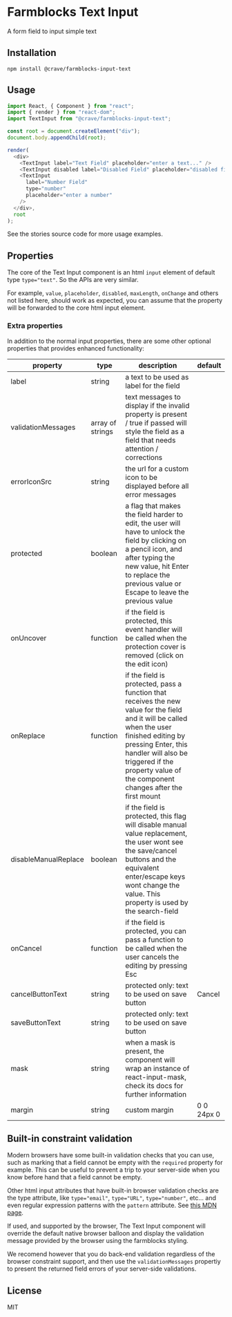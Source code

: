 # Farmblocks Text Input

A form field to input simple text

## Installation

```
npm install @crave/farmblocks-input-text
```

## Usage

```javascript
import React, { Component } from "react";
import { render } from "react-dom";
import TextInput from "@crave/farmblocks-input-text";

const root = document.createElement("div");
document.body.appendChild(root);

render(
  <div>
    <TextInput label="Text Field" placeholder="enter a text..." />
    <TextInput disabled label="Disabled Field" placeholder="disabled field" />
    <TextInput
      label="Number Field"
      type="number"
      placeholder="enter a number"
    />
  </div>,
  root
);
```

See the stories source code for more usage examples.

## Properties

The core of the Text Input component is an html `input` element of default type
`type="text"`. So the APIs are very similar.

For example, `value`, `placeholder`, `disabled`, `maxLength`, `onChange` and
others not listed here, should work as expected, you can assume that the
property will be forwarded to the core html input element.

### Extra properties

In addition to the normal input properties, there are some other optional
properties that provides enhanced functionality:

| property             | type             | description                                                                                                                                                                                                                                                           | default    |
| -------------------- | ---------------- | --------------------------------------------------------------------------------------------------------------------------------------------------------------------------------------------------------------------------------------------------------------------- | ---------- |
| label                | string           | a text to be used as label for the field                                                                                                                                                                                                                              |            |
| validationMessages   | array of strings | text messages to display if the invalid property is present / true if passed will style the field as a field that needs attention / corrections                                                                                                                       |            |
| errorIconSrc         | string           | the url for a custom icon to be displayed before all error messages                                                                                                                                                                                                   |            |
| protected            | boolean          | a flag that makes the field harder to edit, the user will have to unlock the field by clicking on a pencil icon, and after typing the new value, hit Enter to replace the previous value or Escape to leave the previous value                                        |            |
| onUncover            | function         | if the field is protected, this event handler will be called when the protection cover is removed (click on the edit icon)                                                                                                                                            |            |
| onReplace            | function         | if the field is protected, pass a function that receives the new value for the field and it will be called when the user finished editing by pressing Enter, this handler will also be triggered if the property value of the component changes after the first mount |            |
| disableManualReplace | boolean          | if the field is protected, this flag will disable manual value replacement, the user wont see the save/cancel buttons and the equivalent enter/escape keys wont change the value. This property is used by the search-field                                           |            |
| onCancel             | function         | if the field is protected, you can pass a function to be called when the user cancels the editing by pressing Esc                                                                                                                                                     |            |
| cancelButtonText     | string           | protected only: text to be used on save button                                                                                                                                                                                                                        | Cancel     |
| saveButtonText       | string           | protected only: text to be used on save button                                                                                                                                                                                                                        |            |
| mask                 | string           | when a mask is present, the component will wrap an instance of react-input-mask, check its docs for further information                                                                                                                                               |            |
| margin               | string           | custom margin                                                                                                                                                                                                                                                         | 0 0 24px 0 |

## Built-in constraint validation

Modern browsers have some built-in validation checks that you can use, such as
marking that a field cannot be empty with the `required` property for example.
This can be useful to prevent a trip to your server-side when you know before
hand that a field cannot be empty.

Other html input attributes that have built-in browser validation checks are the
type attribute, like `type="email"`, `type="URL"`, `type="number"`, etc... and
even regular expression patterns with the `pattern` attribute. See
[this MDN page](https://developer.mozilla.org/en-US/docs/Web/Guide/HTML/HTML5/Constraint_validation).

If used, and supported by the browser, The Text Input component will override
the default native browser balloon and display the validation message provided
by the browser using the farmblocks styling.

We recomend however that you do back-end validation regardless of the browser
constraint support, and then use the `validationMessages` propertiy to present
the returned field errors of your server-side validations.

## License

MIT
